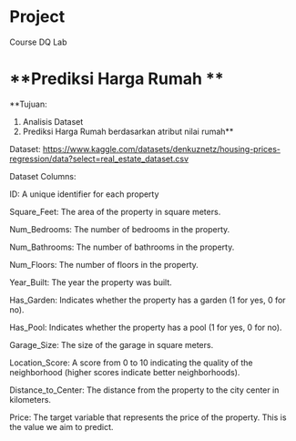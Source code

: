 # Project
Course DQ Lab 

# **Prediksi Harga Rumah **

**Tujuan:

1. Analisis Dataset
2. Prediksi Harga Rumah berdasarkan atribut nilai rumah**

Dataset:
https://www.kaggle.com/datasets/denkuznetz/housing-prices-regression/data?select=real_estate_dataset.csv


Dataset Columns:

ID: A unique identifier for each property

Square_Feet: The area of the property in square meters.

Num_Bedrooms: The number of bedrooms in the property.

Num_Bathrooms: The number of bathrooms in the property.

Num_Floors: The number of floors in the property.

Year_Built: The year the property was built.

Has_Garden: Indicates whether the property has a garden (1 for yes, 0 for no).

Has_Pool: Indicates whether the property has a pool (1 for yes, 0 for no).

Garage_Size: The size of the garage in square meters.

Location_Score: A score from 0 to 10 indicating the quality of the neighborhood (higher scores indicate better neighborhoods).

Distance_to_Center: The distance from the property to the city center in kilometers.

Price: The target variable that represents the price of the property. This is the value we aim to predict.

